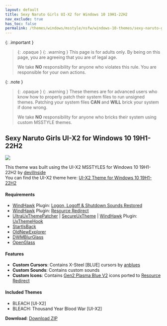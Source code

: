 ```yaml
---
layout: default
title: Sexy Naruto Girls UI-X2 for Windows 10 19H1-22H2
nav_exclude: true
has_toc: false
permalink: /themes/windows/msstyle/nsfw/windows-10-themes/sexy-naruto-girls-ui-x2
---
```


{: .important }
> {: .opaque }
> {: .warning }
> This page is for adults only. By being on this page, you are agreeing that you are of legal age.
>
> We take **NO** responsibility for anyone who violates this rule. You are responsible for your own actions.

{: .note }
> {: .opaque }
> {: .warning }
> These themes are for advanced users who know how to properly patch their system files to run unsigned themes. 
> Patching your system files **CAN** and **WILL** brick your system if done wrong.
>
> We take **NO** responsibility for anyone who bricks their system using custom MSSTYLE themes.


## Sexy Naruto Girls UI-X2 for Windows 10 19H1-22H2   

![][PREVIEW]

This theme was built using the UI-X2 MSSTYLES for Windows 10 19H1-22H2 by [devillnside][DEVILLNSIDE]   
You can find the UI-X2 theme here: [UI-X2 Theme for Windows 10 19H1-22H2][ORIGINAL]

#### Requirements

*   [WindHawk][WINDHAWK] Plugin: [Logon, Logoff & Shutdown Sounds Restored][LOGON_LOGOFF_SHUTDOWN_SOUNDS_RESTORED]
*   [WindHawk][WINDHAWK] Plugin: [Resource Redirect][RESOURCE_REDIRECT]
*   [UltraUxThemePatcher][ULTRA_UX_THEME_PATCHER] \| [SecureUxTheme][SECURE_UX_THEME] \| [WindHawk][WINDHAWK] Plugin: [UxThemeHook][UX_THEME_HOOK]
*   [StartIsBack][STARTISBACK]
*   [OldNewExplorer][OLD_NEW_EXPLORER]
*   [DWMBlurGlass][DWM_BLUR_GLASS]
*   [OpenGlass][OPEN_GLASS]

#### Features

*   **Custom Cursors**: Contains X-Steel \[BLUE\] cursors by [anblues][ANBLUES]
*   **Custom Sounds**: Contains custom sounds
*   **Custom Icons**: Contains [Gen2 Plasma Blue V2][ICONS] icons ported to [Resource Redirect][RESOURCE_REDIRECT]

#### Included Themes

*   BLEACH \[UI-X2\]
*   BLEACH: Thousand Year Blood War \[UI-X2\]

**Download**: [Download ZIP][DOWNLOAD_ZIP]

<!-- ////////////////////////////////////////////////////////////////////////////////////////////////////////////////////////////////////////////////////////////// -->

[PREVIEW]: https://the-back-room.info/assets/images/themes/nsfw/msstyle/SEXY-NARUTO-GIRLS-UI-X2.png

[WINDHAWK]: https://windhawk.net/

[RESOURCE_REDIRECT]: https://windhawk.net/mods/icon-resource-redirect

[STARTISBACK]: https://www.startisback.com/

[OLD_NEW_EXPLORER]: https://msfn.org/board/topic/170375-oldnewexplorer-119/

[DWM_BLUR_GLASS]: https://github.com/Maplespe/DWMBlurGlass

[OPEN_GLASS]: https://virtualcustoms.net/showthread.php/88998-OpenGlass-Installer-for-Windows-11-22H2

[LOGON_LOGOFF_SHUTDOWN_SOUNDS_RESTORED]: https://windhawk.net/mods/logon-logoff-shutdown-sounds

[ULTRA_UX_THEME_PATCHER]: https://mhoefs.eu/software_uxtheme.php

[SECURE_UX_THEME]: https://github.com/namazso/SecureUxTheme

[UX_THEME_HOOK]: https://windhawk.net/mods/uxtheme-hook

[ORIGINAL]: https://virtualcustoms.net/showthread.php/88154-UI-X2-Theme-for-Windows-10-19H1-22H2

[DEVILLNSIDE]: https://virtualcustoms.net/member.php/228009-devillnside

[ANBLUES]: https://www.deviantart.com/anblues

[ICONS]: https://virtualcustoms.net/showthread.php/83689-7tsp-Gen-2-Complete-Icon-Pack-Collection-for-w10-19h1

[DOWNLOAD_ZIP]: https://github.com/The-Back-Room/Sexy-Naruto-Girls-UI-X2-Themes-for-Windows-10-19H1-22H2/archive/refs/heads/main.zip

<!-- ////////////////////////////////////////////////////////////////////////////////////////////////////////////////////////////////////////////////////////////// -->